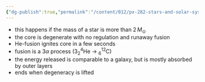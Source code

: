 ```yaml
---
{"dg-publish":true,"permalink":"/content/012/px-282-stars-and-solar-system/term-1-stars/e-stellar-evolution/px-282-e5c-helium-flash/","noteIcon":"1","created":"2024-11-26T10:15:55.562+00:00","updated":"2024-12-04T21:14:22.666+00:00"}
---
```


- this happens if the mass of a star is more than $2\,M_{\odot}$
- the core is degenerate with no regulation and runaway fusion
- He-fusion ignites core in a few seconds
- fusion is a $3\alpha$ process ($3_2^4$He $\to$ $_{6}^{12}$C)
- the energy released is comparable to a galaxy, but is mostly absorbed by outer layers
- ends when degeneracy is lifted
